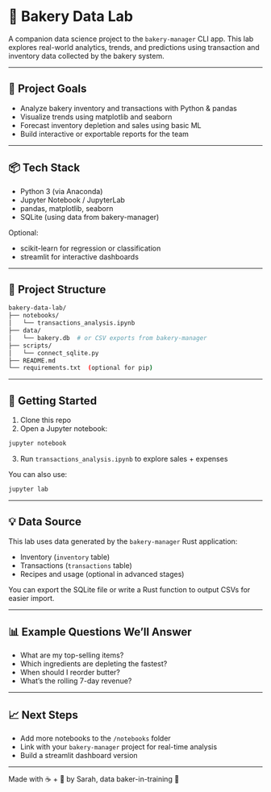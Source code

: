 # 🧁 Bakery Data Lab

A companion data science project to the `bakery-manager` CLI app. This lab explores real-world analytics, trends, and predictions using transaction and inventory data collected by the bakery system.

---

## 🧠 Project Goals
- Analyze bakery inventory and transactions with Python & pandas
- Visualize trends using matplotlib and seaborn
- Forecast inventory depletion and sales using basic ML
- Build interactive or exportable reports for the team

---

## 📦 Tech Stack
- Python 3 (via Anaconda)
- Jupyter Notebook / JupyterLab
- pandas, matplotlib, seaborn
- SQLite (using data from bakery-manager)

Optional:
- scikit-learn for regression or classification
- streamlit for interactive dashboards

---

## 📁 Project Structure
```bash
bakery-data-lab/
├── notebooks/
│   └── transactions_analysis.ipynb
├── data/
│   └── bakery.db  # or CSV exports from bakery-manager
├── scripts/
│   └── connect_sqlite.py
├── README.md
└── requirements.txt  (optional for pip)
```

---

## 🏁 Getting Started
1. Clone this repo
2. Open a Jupyter notebook:
```bash
jupyter notebook
```
3. Run `transactions_analysis.ipynb` to explore sales + expenses

You can also use:
```bash
jupyter lab
```

---

## 💡 Data Source
This lab uses data generated by the `bakery-manager` Rust application:
- Inventory (`inventory` table)
- Transactions (`transactions` table)
- Recipes and usage (optional in advanced stages)

You can export the SQLite file or write a Rust function to output CSVs for easier import.

---

## 📊 Example Questions We’ll Answer
- What are my top-selling items?
- Which ingredients are depleting the fastest?
- When should I reorder butter?
- What’s the rolling 7-day revenue?

---

## 📈 Next Steps
- Add more notebooks to the `/notebooks` folder
- Link with your `bakery-manager` project for real-time analysis
- Build a streamlit dashboard version

---

Made with ☕ + 🍞 by Sarah, data baker-in-training 🧁

